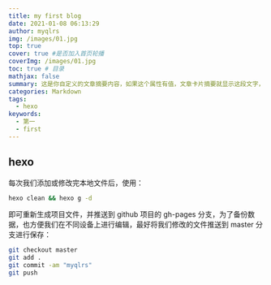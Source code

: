 ```yaml
---
title: my first blog
date: 2021-01-08 06:13:29
author: myqlrs
img: /images/01.jpg
top: true
cover: true #是否加入首页轮播
coverImg: /images/01.jpg
toc: true # 目录
mathjax: false
summary: 这是你自定义的文章摘要内容，如果这个属性有值，文章卡片摘要就显示这段文字，否则程序会自动截取文章的部分内容作为摘要
categories: Markdown
tags:
  - hexo
keywords:
  - 第一
  - first
---
```


## hexo

每次我们添加或修改完本地文件后，使用：

```bash
hexo clean && hexo g -d
```

即可重新生成项目文件，并推送到 github 项目的 gh-pages 分支，为了备份数据，也方便我们在不同设备上进行编辑，最好将我们修改的文件推送到 master 分支进行保存：

```bash
git checkout master
git add .
git commit -am "myqlrs"
git push
```
